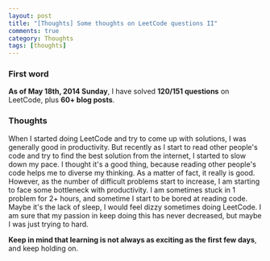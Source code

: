 ```yaml
---
layout: post
title: "[Thoughts] Some thoughts on LeetCode questions II"
comments: true
category: Thoughts
tags: [thoughts]
---
```



### First word

__As of May 18th, 2014 Sunday__, I have solved __120/151 questions__ on LeetCode, plus __60+ blog posts__.

### Thoughts 

When I started doing LeetCode and try to come up with solutions, I was generally good in productivity. But recently as I start to read other people's code and try to find the best solution from the internet, I started to slow down my pace. I thought it's a good thing, because reading other people's code helps me to diverse my thinking. As a matter of fact, it really is good. However, as the number of difficult problems start to increase, I am starting to face some bottleneck with productivity. I am sometimes stuck in 1 problem for 2+ hours, and sometime I start to be bored at reading code. Maybe it's the lack of sleep, I would feel dizzy sometimes doing LeetCode. I am sure that my passion in keep doing this has never decreased, but maybe I was just trying to hard. 

__Keep in mind that learning is not always as exciting as the first few days__, and keep holding on. 
